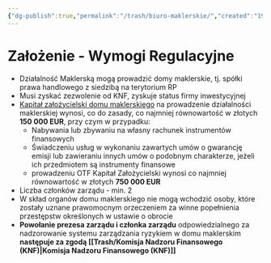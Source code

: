 ```yaml
---
{"dg-publish":true,"permalink":"/trash/biuro-maklerskie/","created":"1970-01-01T01:00:00.000+01:00","updated":"2025-06-16T12:34:46.739+02:00"}
---
```



# Założenie - Wymogi Regulacyjne
- Działalność Maklerską mogą prowadzić domy maklerskie, tj. spółki prawa handlowego z siedzibą na terytorium RP
- Musi zyskać zezwolenie od KNF, zyskuje status firmy inwestycyjnej
- <u>Kapitał założycielski domu maklerskiego</u> na prowadzenie działalności maklerskiej wynosi, co do zasady, co najmniej równowartość w złotych **150 000 EUR**, przy czym w przypadku:
	- Nabywania lub zbywaniu na własny rachunek instrumentów finansowych
	- Świadczeniu usług w wykonaniu zawartych umów o gwarancję emisji lub zawieraniu innych umów o podobnym charakterze, jeżeli ich przedmiotem są instrumenty finansowe
	- prowadzeniu OTF
	Kapitał Założycielski wynosi co najmniej równowartość w złotych **750 000 EUR**
- Liczba członków zarządu - min. 2
- W skład organów domu maklerskiego nie mogą wchodzić osoby, które zostały uznane prawomocnym orzeczeniem za winne popełnienia przestępstw określonych w ustawie o obrocie
- **Powołanie prezesa zarządu i członka zarządu** odpowiedzialnego za nadzorowanie systemu zarządzania ryzykiem w domu maklerskim **następuje za zgodą [[Trash/Komisja Nadzoru Finansowego (KNF)\|Komisja Nadzoru Finansowego (KNF)]]** 
